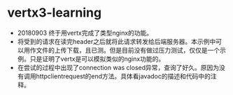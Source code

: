 # vertx3-learning

* 20180903 终于用vertx完成了类型nginx的功能。
 * 将受到的请求在读完header之后就将此请求转发给后端服务器。本示例中可以用作文件的上传下载，且已测。但是目前没有做过压力测试，仅仅是一个示例。只是证明了vertx是可以模拟类似的nginx功能的。
 * 在尝试的过程中出现了connection was closed异常，查询了好久。原因为没有调用httpclientrequest的end方法。具体看javadoc的描述和代码中的注释。
